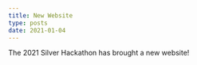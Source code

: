 ```yaml
---
title: New Website
type: posts
date: 2021-01-04
---
```


The 2021 Silver Hackathon has brought a new website!
